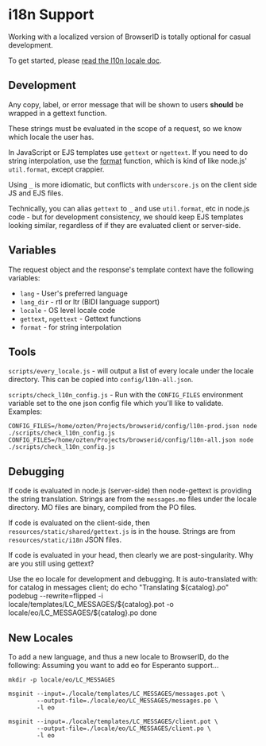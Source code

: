 # i18n Support

Working with a localized version of BrowserID is totally optional for
casual development.

To get started, please [read the l10n locale doc](http://svn.mozilla.org/projects/l10n-misc/trunk/browserid/README).

## Development

Any copy, label, or error message that will be shown to users **should** be wrapped in a gettext function.

These strings must be evaluated in the scope of a request, so we know which locale the user has.

In JavaScript or EJS templates use `gettext` or `ngettext`. If you need to do string interpolation, use the
[format](../lib/i18n.js) function, which is kind of like node.js' `util.format`, except crappier.

Using `_` is more idiomatic, but conflicts with `underscore.js` on the client side JS and EJS files.

Technically, you can alias `gettext` to `_` and use `util.format`, etc in node.js code - but for development consistency,
we should keep EJS templates looking similar, regardless of if they are evaluated client or server-side.

## Variables

The request object and the response's template context have the following variables:

 * `lang` - User's preferred language
 * `lang_dir` - rtl or ltr (BIDI language support)
 * `locale` - OS level locale code
 * `gettext`, `ngettext` - Gettext functions
 * `format` - for string interpolation

## Tools

``scripts/every_locale.js`` - will output a list of every locale under the locale directory. This can
be copied into ``config/l10n-all.json``.

``scripts/check_l10n_config.js`` - Run with the ``CONFIG_FILES`` environment variable set to the one json
config file which you'll like to validate. Examples:

    CONFIG_FILES=/home/ozten/Projects/browserid/config/l10n-prod.json node ./scripts/check_l10n_config.js
    CONFIG_FILES=/home/ozten/Projects/browserid/config/l10n-all.json node ./scripts/check_l10n_config.js

## Debugging

If code is evaluated in node.js (server-side) then node-gettext is providing the string
translation. Strings are from the `messages.mo` files under the locale directory. MO files
are binary, compiled from the PO files.

If code is evaluated on the client-side, then `resources/static/shared/gettext.js` is in
the house. Strings are from `resources/static/i18n` JSON files.

If code is evaluated in your head, then clearly we are post-singularity. Why are you
still using gettext?

Use the eo locale for development and debugging. It is auto-translated with:
for catalog in messages client; do
  echo "Translating ${catalog}.po"
  podebug --rewrite=flipped -i locale/templates/LC_MESSAGES/${catalog}.pot -o locale/eo/LC_MESSAGES/${catalog}.po
done

## New Locales

To add a new language, and thus a new locale to BrowserID, do the following:
Assuming you want to add eo for Esperanto support...

    mkdir -p locale/eo/LC_MESSAGES

    msginit --input=./locale/templates/LC_MESSAGES/messages.pot \
            --output-file=./locale/eo/LC_MESSAGES/messages.po \
            -l eo

    msginit --input=./locale/templates/LC_MESSAGES/client.pot \
            --output-file=./locale/eo/LC_MESSAGES/client.po \
            -l eo
